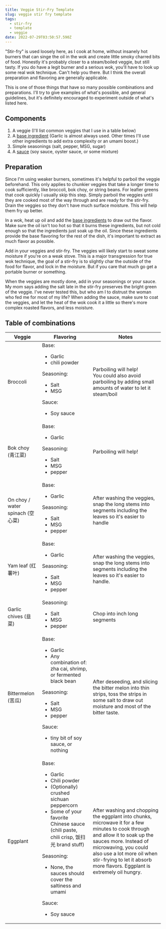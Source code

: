 ```yaml
---
title: Veggie Stir-Fry Template
slug: veggie stir fry template
tags:
  - stir-fry
  - template
  - veggie
date: 2022-07-29T03:50:57.590Z
---
```

"Stir-fry" is used loosely here, as I cook at home, without insanely hot burners that can singe the oil in the wok and create little smoky charred bits of food. Honestly it's probably closer to a steam/boiled veggie, but still tasty. If you do have a legit burner and a serious wok, you'll have to look up some real wok technique. Can't help you there. But I think the overall preparation and flavoring are generally applicable.

This is one of those things that have so many possible combinations and preparations. I'll try to give examples of what's possible, and general guidelines, but it's definitely encouraged to experiment outside of what's listed here.

## Components

1. A veggie (I'll list common veggies that I use in a table below)
1. A [base ingredient](/techniques/base-flavorings) (Garlic is almost always used. Other times I'll use other ingredients to add extra complexity or an umami boost.)
1. Simple seasonings (salt, pepper, MSG, sugar)
1. A [sauce](/techniques/sauces) (soy sauce, oyster sauce, or some mixture)

## Preparation

Since I'm using weaker burners, sometimes it's helpful to parboil the veggie beforehand. This only applies to chunkier veggies that take a longer time to cook sufficiently, like broccoli, bok choy, or string beans. For leafier greens that cook quickly I usually skip this step. Simply parboil the veggies until they are cooked most of the way through and are ready for the stir-fry. Drain the veggies so they don't have much surface moisture. This will help them fry up better.

In a wok, heat up oil and add the [base ingredients](/techniques/base-flavorings) to draw out the flavor. Make sure the oil isn't too hot so that it burns these ingredients, but not cold enough so that the ingredients just soak up the oil. Since these ingredients provide the base flavoring for the rest of the dish, it's important to extract as much flavor as possible.

Add in your veggies and stir-fry. The veggies will likely start to sweat some moisture if you're on a weak stove. This is a major transgression for true wok technique, the goal of a stir-fry is to slightly char the outside of the food for flavor, and lock in the moisture. But if you care that much go get a portable burner or something.

When the veggies are mostly done, add in your seasonings or your sauce. My mom says adding the salt late in the stir-fry preserves the bright green of the veggie. I've never tested this, but who am I to distrust the woman who fed me for most of my life? When adding the sauce, make sure to coat the veggies, and let the heat of the wok cook it a little so there's more complex roasted flavors, and less moisture.

## Table of combinations

| Veggie                         | Flavoring                                                                                                                                                                                                                                                                                                            | Notes                                                                                                                                                                                                                                                                                    |
|--------------------------------|----------------------------------------------------------------------------------------------------------------------------------------------------------------------------------------------------------------------------------------------------------------------------------------------------------------------|------------------------------------------------------------------------------------------------------------------------------------------------------------------------------------------------------------------------------------------------------------------------------------------|
| Broccoli                       | Base: <ul><li>Garlic</li><li>chili powder</li></ul> Seasoning: <ul><li>Salt</li><li>MSG</li></ul> Sauce: <ul><li>Soy sauce</li></ul>                                                                                                                                                                                 | Parboiling will help!<br>You could also avoid parboiling by adding small amounts of water to let it steam/boil                                                                                                                                                                           |
| Bok choy (青江菜)              | Base: <ul><li>Garlic</li></ul> Seasoning: <ul><li>Salt</li><li>MSG</li><li>pepper</li></ul>                                                                                                                                                                                                                          | Parboiling will help!                                                                                                                                                                                                                                                                    |
| On choy / water spinach (空心菜) | Base: <ul><li>Garlic</li></ul> Seasoning: <ul><li>Salt</li><li>MSG</li><li>pepper</li></ul>                                                                                                                                                                                                                          | After washing the veggies, snap the long stems into segments including the leaves so it's easier to handle                                                                                                                                                                               |
| Yam leaf (红薯叶)              | Base: <ul><li>Garlic</li></ul> Seasoning: <ul><li>Salt</li><li>MSG</li><li>pepper</li></ul>                                                                                                                                                                                                                          | After washing the veggies, snap the long stems into segments including the leaves so it's easier to handle.                                                                                                                                                                              |
| Garlic chives (韭菜)           | Seasoning: <ul><li>Salt</li><li>MSG</li><li>pepper</li></ul>                                                                                                                                                                                                                                                         | Chop into inch long segments                                                                                                                                                                                                                                                             |
| Bittermelon (苦瓜)             | Base: <ul><li>Garlic</li><li>Any combination of: zha cai, shrimp, or fermented black bean</li></ul> Seasoning: <ul><li>Salt</li><li>MSG</li><li>pepper</li></ul> Sauce: <ul><li>tiny bit of soy sauce, or nothing</li></ul>                                                                                          | After deseeding, and slicing the bitter melon into thin strips, toss the strips in some salt to draw out moisture and most of the bitter taste.                                                                                                                                          |
| Eggplant                       | Base: <ul><li>Garlic</li><li>Chili powder</li><li>(Optionally) crushed sichuan peppercorn</li><li>Some of your favorite Chinese sauce (chili paste, chili crisp, 饭扫光 brand stuff)</li></ul> Seasoning: <ul><li>None, the sauces should cover the saltiness and umami</li></ul> Sauce: <ul><li>Soy sauce</li></ul> | After washing and chopping the eggplant into chunks, microwave it for a few minutes to cook through and allow it to soak up the sauces more. Instead of microwaving, you could also use a lot more oil when stir-frying to let it absorb more flavors. Eggplant is extremely oil hungry. |